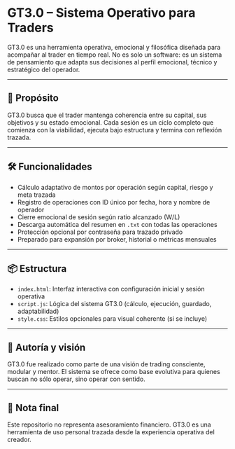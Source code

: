 # GT3.0 – Sistema Operativo para Traders

GT3.0 es una herramienta operativa, emocional y filosófica diseñada para acompañar al trader en tiempo real. No es solo un software: es un sistema de pensamiento que adapta sus decisiones al perfil emocional, técnico y estratégico del operador.

---

## 🎯 Propósito

GT3.0 busca que el trader mantenga coherencia entre su capital, sus objetivos y su estado emocional. Cada sesión es un ciclo completo que comienza con la viabilidad, ejecuta bajo estructura y termina con reflexión trazada.

---

## 🛠️ Funcionalidades

- Cálculo adaptativo de montos por operación según capital, riesgo y meta trazada  
- Registro de operaciones con ID único por fecha, hora y nombre de operador  
- Cierre emocional de sesión según ratio alcanzado (W/L)  
- Descarga automática del resumen en `.txt` con todas las operaciones  
- Protección opcional por contraseña para trazado privado  
- Preparado para expansión por broker, historial o métricas mensuales  

---

## 📦 Estructura

- `index.html`: Interfaz interactiva con configuración inicial y sesión operativa  
- `script.js`: Lógica del sistema GT3.0 (cálculo, ejecución, guardado, adaptabilidad)  
- `style.css`: Estilos opcionales para visual coherente (si se incluye)  

---

## 🔐 Autoría y visión

GT3.0 fue realizado como parte de una visión de trading consciente, modular y mentor. El sistema se ofrece como base evolutiva para quienes buscan no sólo operar, sino operar con sentido.

---

## 📘 Nota final

Este repositorio no representa asesoramiento financiero. GT3.0 es una herramienta de uso personal trazada desde la experiencia operativa del creador.
